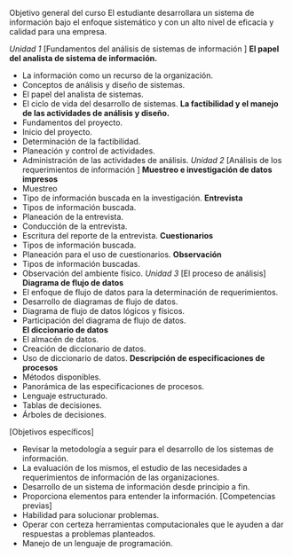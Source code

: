 Objetivo general del curso
El estudiante desarrollara un sistema de información bajo el enfoque sistemático y con un alto nivel de eficacia y calidad para una empresa. 

*Unidad 1* 
[Fundamentos del análisis de sistemas de información ]
**El papel del analista de sistema de información.** 
- La información como un recurso de la organización.
- Conceptos de análisis y diseño de sistemas.
- El papel del analista de sistemas.
- El ciclo de vida del desarrollo de sistemas.
**La factibilidad y el manejo de las actividades de análisis y diseño.**
- Fundamentos del proyecto.
- Inicio del proyecto.
- Determinación de la factibilidad.
- Planeación y control de actividades. 
- Administración de las actividades de análisis.
*Unidad 2*
[Análisis de los requerimientos de información ]
**Muestreo e investigación de datos impresos**
- Muestreo
- Tipo de información buscada en la investigación.
**Entrevista**
- Tipos de información buscada.
- Planeación de la entrevista.
- Conducción de la entrevista.
- Escritura del reporte de la entrevista. 
**Cuestionarios**
- Tipos de información buscada.
- Planeación para el uso de cuestionarios.
**Observación**
- Tipos de información buscadas.
- Observación del ambiente físico. 
*Unidad 3*
[El proceso de análisis]
**Diagrama de flujo de datos**
- El enfoque de flujo de datos para la determinación de requerimientos.
- Desarrollo de diagramas de flujo de datos.
- Diagrama de flujo de datos lógicos y físicos. 
- Participación del diagrama de flujo de datos.  
**El diccionario de datos**
- El almacén de datos.
- Creación de diccionario de datos.
- Uso de diccionario de datos.
**Descripción de especificaciones de procesos**
- Métodos disponibles.
- Panorámica de las especificaciones de procesos.
- Lenguaje estructurado. 
- Tablas de decisiones.
- Árboles de decisiones. 

[Objetivos específicos]
- Revisar la metodología a seguir para el desarrollo de los sistemas de información. 
- La evaluación de los mismos, el estudio de las necesidades a requerimientos de información de las organizaciones.
- Desarrollo de un sistema de información desde principio a fin.
- Proporciona elementos para entender la información.
[Competencias previas]
- Habilidad para solucionar problemas.
- Operar con certeza herramientas computacionales que le ayuden a dar respuestas a problemas planteados.
- Manejo de un lenguaje de programación.